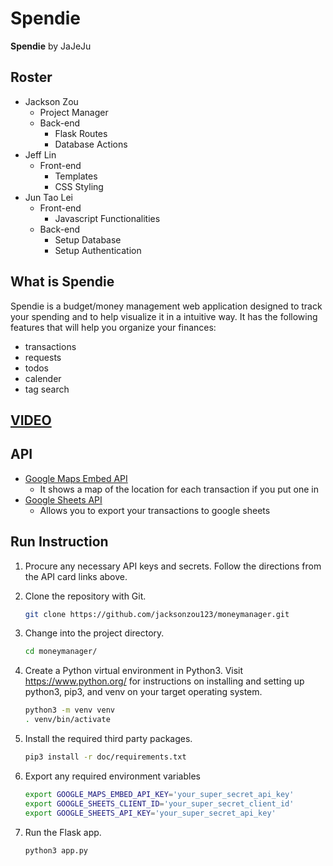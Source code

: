 # Spendie

**Spendie** by JaJeJu

## Roster

* Jackson Zou
  * Project Manager
  * Back-end
    * Flask Routes
    * Database Actions
* Jeff Lin
  * Front-end
    * Templates
    * CSS Styling
* Jun Tao Lei
  * Front-end
    * Javascript Functionalities
  * Back-end
    * Setup Database
    * Setup Authentication

## What is Spendie

Spendie is a budget/money management web application designed to track your spending and to help visualize it in a intuitive way.
It has the following features that will help you organize your finances:
- transactions
- requests
- todos
- calender
- tag search

## [VIDEO](https://youtube.com)

## API

* [Google Maps Embed API](https://docs.google.com/document/d/1BrK8KIi1jxdETaGoEcuEB_UDiGwZhFFeWxZ_dlwiFww/edit)
  * It shows a map of the location for each transaction if you put one in
* [Google Sheets API](https://docs.google.com/document/d/1RXjh3HHWOUhgDGow2KGhM7Rb3jkI-uMS50rpPrDEkUE/edit)
  * Allows you to export your transactions to google sheets

## Run Instruction

1. Procure any necessary API keys and secrets. Follow the directions from the API card links above.
2. Clone the repository with Git.

   ```bash
   git clone https://github.com/jacksonzou123/moneymanager.git
   ```

3. Change into the project directory.

   ```bash
   cd moneymanager/
   ```

4. Create a Python virtual environment in Python3. Visit <https://www.python.org/> for instructions on installing and setting up python3, pip3, and venv on your target operating system.

   ```bash
   python3 -m venv venv
   . venv/bin/activate
   ```

5. Install the required third party packages.

   ```bash
   pip3 install -r doc/requirements.txt
   ```

6. Export any required environment variables

   ```bash
   export GOOGLE_MAPS_EMBED_API_KEY='your_super_secret_api_key'
   export GOOGLE_SHEETS_CLIENT_ID='your_super_secret_client_id'
   export GOOGLE_SHEETS_API_KEY='your_super_secret_api_key'
   ```

7. Run the Flask app.

   ```bash
   python3 app.py
   ```
